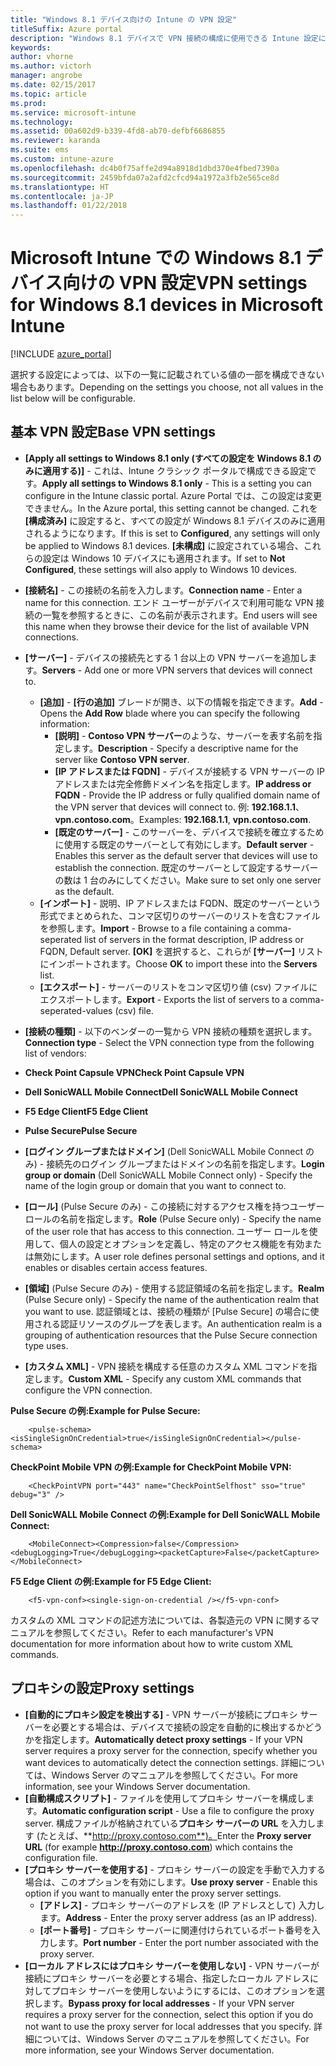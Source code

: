 ```yaml
---
title: "Windows 8.1 デバイス向けの Intune の VPN 設定"
titleSuffix: Azure portal
description: "Windows 8.1 デバイスで VPN 接続の構成に使用できる Intune 設定について説明します。\""
keywords: 
author: vhorne
ms.author: victorh
manager: angrobe
ms.date: 02/15/2017
ms.topic: article
ms.prod: 
ms.service: microsoft-intune
ms.technology: 
ms.assetid: 00a602d9-b339-4fd8-ab70-defbf6686855
ms.reviewer: karanda
ms.suite: ems
ms.custom: intune-azure
ms.openlocfilehash: dc4b0f75affe2d94a8918d1dbd370e4fbed7390a
ms.sourcegitcommit: 2459bfda07a2afd2cfcd94a1972a3fb2e565ce8d
ms.translationtype: HT
ms.contentlocale: ja-JP
ms.lasthandoff: 01/22/2018
---
```

# <a name="vpn-settings-for-windows-81-devices-in-microsoft-intune"></a><span data-ttu-id="d705a-103">Microsoft Intune での Windows 8.1 デバイス向けの VPN 設定</span><span class="sxs-lookup"><span data-stu-id="d705a-103">VPN settings for Windows 8.1 devices in Microsoft Intune</span></span>

[!INCLUDE [azure_portal](./includes/azure_portal.md)]

<span data-ttu-id="d705a-104">選択する設定によっては、以下の一覧に記載されている値の一部を構成できない場合もあります。</span><span class="sxs-lookup"><span data-stu-id="d705a-104">Depending on the settings you choose, not all values in the list below will be configurable.</span></span>

## <a name="base-vpn-settings"></a><span data-ttu-id="d705a-105">基本 VPN 設定</span><span class="sxs-lookup"><span data-stu-id="d705a-105">Base VPN settings</span></span>


- <span data-ttu-id="d705a-106">**[Apply all settings to Windows 8.1 only (すべての設定を Windows 8.1 のみに適用する)]** - これは、Intune クラシック ポータルで構成できる設定です。</span><span class="sxs-lookup"><span data-stu-id="d705a-106">**Apply all settings to Windows 8.1 only** - This is a setting you can configure in the Intune classic portal.</span></span> <span data-ttu-id="d705a-107">Azure Portal では、この設定は変更できません。</span><span class="sxs-lookup"><span data-stu-id="d705a-107">In the Azure portal, this setting cannot be changed.</span></span> <span data-ttu-id="d705a-108">これを **[構成済み]** に設定すると、すべての設定が Windows 8.1 デバイスのみに適用されるようになります。</span><span class="sxs-lookup"><span data-stu-id="d705a-108">If this is set to **Configured**, any settings will only be applied to Windows 8.1 devices.</span></span> <span data-ttu-id="d705a-109">**[未構成]** に設定されている場合、これらの設定は Windows 10 デバイスにも適用されます。</span><span class="sxs-lookup"><span data-stu-id="d705a-109">If set to **Not Configured**, these settings will also apply to Windows 10 devices.</span></span>
- <span data-ttu-id="d705a-110">**[接続名]** - この接続の名前を入力します。</span><span class="sxs-lookup"><span data-stu-id="d705a-110">**Connection name** - Enter a name for this connection.</span></span> <span data-ttu-id="d705a-111">エンド ユーザーがデバイスで利用可能な VPN 接続の一覧を参照するときに、この名前が表示されます。</span><span class="sxs-lookup"><span data-stu-id="d705a-111">End users will see this name when they browse their device for the list of available VPN connections.</span></span>
- <span data-ttu-id="d705a-112">**[サーバー]** - デバイスの接続先とする 1 台以上の VPN サーバーを追加します。</span><span class="sxs-lookup"><span data-stu-id="d705a-112">**Servers** - Add one or more VPN servers that devices will connect to.</span></span>
    - <span data-ttu-id="d705a-113">**[追加]** - **[行の追加]** ブレードが開き、以下の情報を指定できます。</span><span class="sxs-lookup"><span data-stu-id="d705a-113">**Add** - Opens the **Add Row** blade where you can specify the following information:</span></span>
        - <span data-ttu-id="d705a-114">**[説明]** - **Contoso VPN サーバー**のような、サーバーを表す名前を指定します。</span><span class="sxs-lookup"><span data-stu-id="d705a-114">**Description** - Specify a descriptive name for the server like **Contoso VPN server**.</span></span>
        - <span data-ttu-id="d705a-115">**[IP アドレスまたは FQDN]** - デバイスが接続する VPN サーバーの IP アドレスまたは完全修飾ドメイン名を指定します。</span><span class="sxs-lookup"><span data-stu-id="d705a-115">**IP address or FQDN** - Provide the IP address or fully qualified domain name of the VPN server that devices will connect to.</span></span> <span data-ttu-id="d705a-116">例: **192.168.1.1**、**vpn.contoso.com**。</span><span class="sxs-lookup"><span data-stu-id="d705a-116">Examples: **192.168.1.1**, **vpn.contoso.com**.</span></span>
        - <span data-ttu-id="d705a-117">**[既定のサーバー]** - このサーバーを、デバイスで接続を確立するために使用する既定のサーバーとして有効にします。</span><span class="sxs-lookup"><span data-stu-id="d705a-117">**Default server** - Enables this server as the default server that devices will use to establish the connection.</span></span> <span data-ttu-id="d705a-118">既定のサーバーとして設定するサーバーの数は 1 台のみにしてください。</span><span class="sxs-lookup"><span data-stu-id="d705a-118">Make sure to set only one server as the default.</span></span>
    - <span data-ttu-id="d705a-119">**[インポート]** - 説明、IP アドレスまたは FQDN、既定のサーバーという形式でまとめられた、コンマ区切りのサーバーのリストを含むファイルを参照します。</span><span class="sxs-lookup"><span data-stu-id="d705a-119">**Import** - Browse to a file containing a comma-seperated list of servers in the format description, IP address or FQDN, Default server.</span></span> <span data-ttu-id="d705a-120">**[OK]** を選択すると、これらが **[サーバー]** リストにインポートされます。</span><span class="sxs-lookup"><span data-stu-id="d705a-120">Choose **OK** to import these into the **Servers** list.</span></span>
    - <span data-ttu-id="d705a-121">**[エクスポート]** - サーバーのリストをコンマ区切り値 (csv) ファイルにエクスポートします。</span><span class="sxs-lookup"><span data-stu-id="d705a-121">**Export** - Exports the list of servers to a comma-seperated-values (csv) file.</span></span>

- <span data-ttu-id="d705a-122">**[接続の種類]** - 以下のベンダーの一覧から VPN 接続の種類を選択します。</span><span class="sxs-lookup"><span data-stu-id="d705a-122">**Connection type** - Select the VPN connection type from the following list of vendors:</span></span>
- <span data-ttu-id="d705a-123">**Check Point Capsule VPN**</span><span class="sxs-lookup"><span data-stu-id="d705a-123">**Check Point Capsule VPN**</span></span>
- <span data-ttu-id="d705a-124">**Dell SonicWALL Mobile Connect**</span><span class="sxs-lookup"><span data-stu-id="d705a-124">**Dell SonicWALL Mobile Connect**</span></span>
- <span data-ttu-id="d705a-125">**F5 Edge Client**</span><span class="sxs-lookup"><span data-stu-id="d705a-125">**F5 Edge Client**</span></span>
- <span data-ttu-id="d705a-126">**Pulse Secure**</span><span class="sxs-lookup"><span data-stu-id="d705a-126">**Pulse Secure**</span></span>

<!--- **Fingerprint** (Check Point Capsule VPN only) - Specify a string (for example, "Contoso Fingerprint Code") that will be used to verify that the VPN server can be trusted. A fingerprint can be sent to the client so it knows to trust any server that presents the same fingerprint when connecting. If the device doesn’t already have the fingerprint, it will prompt the user to trust the VPN server that they are connecting to while showing the fingerprint. (The user manually verifies the fingerprint and chooses **trust** to connect.) --->

- <span data-ttu-id="d705a-127">**[ログイン グループまたはドメイン]** (Dell SonicWALL Mobile Connect のみ) - 接続先のログイン グループまたはドメインの名前を指定します。</span><span class="sxs-lookup"><span data-stu-id="d705a-127">**Login group or domain** (Dell SonicWALL Mobile Connect only) - Specify the name of the login group or domain that you want to connect to.</span></span>

- <span data-ttu-id="d705a-128">**[ロール]** (Pulse Secure のみ) - この接続に対するアクセス権を持つユーザー ロールの名前を指定します。</span><span class="sxs-lookup"><span data-stu-id="d705a-128">**Role** (Pulse Secure only) - Specify the name of the user role that has access to this connection.</span></span> <span data-ttu-id="d705a-129">ユーザー ロールを使用して、個人の設定とオプションを定義し、特定のアクセス機能を有効または無効にします。</span><span class="sxs-lookup"><span data-stu-id="d705a-129">A user role defines personal settings and options, and it enables or disables certain access features.</span></span>

- <span data-ttu-id="d705a-130">**[領域]** (Pulse Secure のみ) - 使用する認証領域の名前を指定します。</span><span class="sxs-lookup"><span data-stu-id="d705a-130">**Realm** (Pulse Secure only) - Specify the name of the authentication realm that you want to use.</span></span> <span data-ttu-id="d705a-131">認証領域とは、接続の種類が [Pulse Secure] の場合に使用される認証リソースのグループを表します。</span><span class="sxs-lookup"><span data-stu-id="d705a-131">An authentication realm is a grouping of authentication resources that the Pulse Secure connection type uses.</span></span>


- <span data-ttu-id="d705a-132">**[カスタム XML]** - VPN 接続を構成する任意のカスタム XML コマンドを指定します。</span><span class="sxs-lookup"><span data-stu-id="d705a-132">**Custom XML** - Specify any custom XML commands that configure the VPN connection.</span></span>

<span data-ttu-id="d705a-133">**Pulse Secure の例:**</span><span class="sxs-lookup"><span data-stu-id="d705a-133">**Example for Pulse Secure:**</span></span>

```
    <pulse-schema><isSingleSignOnCredential>true</isSingleSignOnCredential></pulse-schema>
```

<span data-ttu-id="d705a-134">**CheckPoint Mobile VPN の例:**</span><span class="sxs-lookup"><span data-stu-id="d705a-134">**Example for CheckPoint Mobile VPN:**</span></span>
```
    <CheckPointVPN port="443" name="CheckPointSelfhost" sso="true" debug="3" />
```

<span data-ttu-id="d705a-135">**Dell SonicWALL Mobile Connect の例:**</span><span class="sxs-lookup"><span data-stu-id="d705a-135">**Example for Dell SonicWALL Mobile Connect:**</span></span>
```
    <MobileConnect><Compression>false</Compression><debugLogging>True</debugLogging><packetCapture>False</packetCapture></MobileConnect>
```

<span data-ttu-id="d705a-136">**F5 Edge Client の例:**</span><span class="sxs-lookup"><span data-stu-id="d705a-136">**Example for F5 Edge Client:**</span></span>

```
    <f5-vpn-conf><single-sign-on-credential /></f5-vpn-conf>
```

<span data-ttu-id="d705a-137">カスタムの XML コマンドの記述方法については、各製造元の VPN に関するマニュアルを参照してください。</span><span class="sxs-lookup"><span data-stu-id="d705a-137">Refer to each manufacturer's VPN documentation for more information about how to write custom XML commands.</span></span>


## <a name="proxy-settings"></a><span data-ttu-id="d705a-138">プロキシの設定</span><span class="sxs-lookup"><span data-stu-id="d705a-138">Proxy settings</span></span>

- <span data-ttu-id="d705a-139">**[自動的にプロキシ設定を検出する]** - VPN サーバーが接続にプロキシ サーバーを必要とする場合は、デバイスで接続の設定を自動的に検出するかどうかを指定します。</span><span class="sxs-lookup"><span data-stu-id="d705a-139">**Automatically detect proxy settings** - If your VPN server requires a proxy server for the connection, specify whether you want devices to automatically detect the connection settings.</span></span> <span data-ttu-id="d705a-140">詳細については、Windows Server のマニュアルを参照してください。</span><span class="sxs-lookup"><span data-stu-id="d705a-140">For more information, see your Windows Server documentation.</span></span>
- <span data-ttu-id="d705a-141">**[自動構成スクリプト]** - ファイルを使用してプロキシ サーバーを構成します。</span><span class="sxs-lookup"><span data-stu-id="d705a-141">**Automatic configuration script** - Use a file to configure the proxy server.</span></span> <span data-ttu-id="d705a-142">構成ファイルが格納されている**プロキシ サーバーの URL** を入力します (たとえば、**http://proxy.contoso.com**)。</span><span class="sxs-lookup"><span data-stu-id="d705a-142">Enter the **Proxy server URL** (for example **http://proxy.contoso.com**) which contains the configuration file.</span></span>
- <span data-ttu-id="d705a-143">**[プロキシ サーバーを使用する]** - プロキシ サーバーの設定を手動で入力する場合は、このオプションを有効にします。</span><span class="sxs-lookup"><span data-stu-id="d705a-143">**Use proxy server** - Enable this option if you want to manually enter the proxy server settings.</span></span>
    - <span data-ttu-id="d705a-144">**[アドレス]** - プロキシ サーバーのアドレスを (IP アドレスとして) 入力します。</span><span class="sxs-lookup"><span data-stu-id="d705a-144">**Address** - Enter the proxy server address (as an IP address).</span></span>
    - <span data-ttu-id="d705a-145">**[ポート番号]** - プロキシ サーバーに関連付けられているポート番号を入力します。</span><span class="sxs-lookup"><span data-stu-id="d705a-145">**Port number** - Enter the port number associated with the proxy server.</span></span>
- <span data-ttu-id="d705a-146">**[ローカル アドレスにはプロキシ サーバーを使用しない]** - VPN サーバーが接続にプロキシ サーバーを必要とする場合、指定したローカル アドレスに対してプロキシ サーバーを使用しないようにするには、このオプションを選択します。</span><span class="sxs-lookup"><span data-stu-id="d705a-146">**Bypass proxy for local addresses** - If your VPN server requires a proxy server for the connection, select this option if you do not want to use the proxy server for local addresses that you specify.</span></span> <span data-ttu-id="d705a-147">詳細については、Windows Server のマニュアルを参照してください。</span><span class="sxs-lookup"><span data-stu-id="d705a-147">For more information, see your Windows Server documentation.</span></span>
